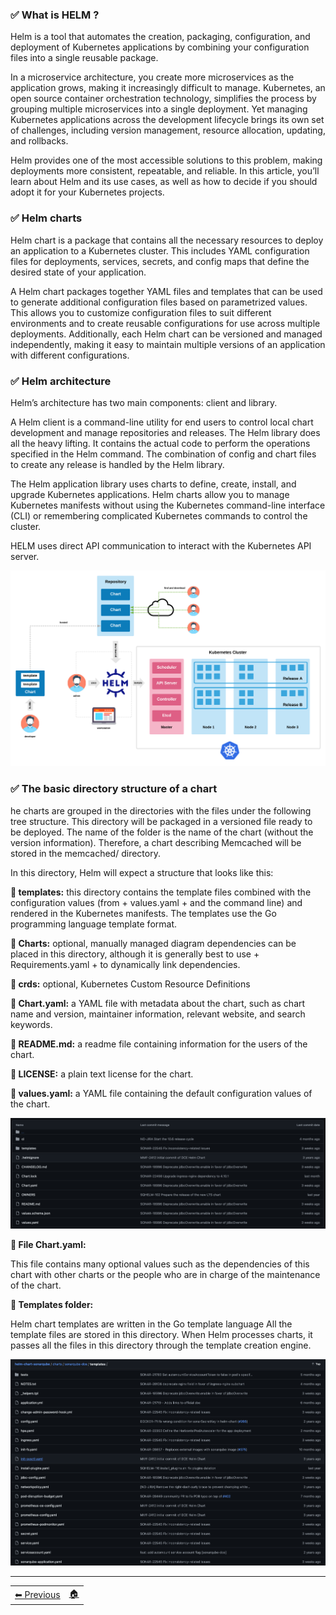 
### ✅ What is HELM ?

Helm is a tool that automates the creation, packaging, configuration, and deployment of Kubernetes applications by combining your configuration files into a single reusable package.

In a microservice architecture, you create more microservices as the application grows, making it increasingly difficult to manage. Kubernetes, an open source container orchestration technology, simplifies the process by grouping multiple microservices into a single deployment. Yet managing Kubernetes applications across the development lifecycle brings its own set of challenges, including version management, resource allocation, updating, and rollbacks.

Helm provides one of the most accessible solutions to this problem, making deployments more consistent, repeatable, and reliable. In this article, you’ll learn about Helm and its use cases, as well as how to decide if you should adopt it for your Kubernetes projects.

### ✅ Helm charts

Helm chart is a package that contains all the necessary resources to deploy an application to a Kubernetes cluster. This includes YAML configuration files for deployments, services, secrets, and config maps that define the desired state of your application.

A Helm chart packages together YAML files and templates that can be used to generate additional configuration files based on parametrized values. This allows you to customize configuration files to suit different environments and to create reusable configurations for use across multiple deployments. Additionally, each Helm chart can be versioned and managed independently, making it easy to maintain multiple versions of an application with different configurations.

### ✅ Helm architecture

Helm’s architecture has two main components: client and library.

A Helm client is a command-line utility for end users to control local chart development and manage repositories and releases. 
The Helm library does all the heavy lifting. It contains the actual code to perform the operations specified in the Helm command. The combination of config and chart files to create any release is handled by the Helm library.

The Helm application library uses charts to define, create, install, and upgrade Kubernetes applications. Helm charts allow you to manage Kubernetes manifests without using the Kubernetes command-line interface (CLI) or remembering complicated Kubernetes commands to control the cluster.

HELM uses direct API communication to interact with the Kubernetes API server.

<img src="imgs/helmarchi.png" alt="drawing" >

### ✅ The basic directory structure of a chart

he charts are grouped in the directories with the files under the following tree structure. This directory will be packaged in a versioned file ready to be deployed. The name of the folder is the name of the chart (without the version information). Therefore, a chart describing Memcached will be stored in the memcached/ directory.

In this directory, Helm will expect a structure that looks like this:

**📌  templates:** this directory contains the template files combined with the configuration values (from + values.yaml + and the command line) and rendered in the Kubernetes manifests. The templates use the Go programming language template format.

**📌 Charts:** optional, manually managed diagram dependencies can be placed in this directory, although it is generally best to use + Requirements.yaml + to dynamically link dependencies.

**📌 crds:**  optional, Kubernetes Custom Resource Definitions

**📌 Chart.yaml:**  a YAML file with metadata about the chart, such as chart name and version, maintainer information, relevant website, and search keywords.

**📌 README.md:**  a readme file containing information for the users of the chart.

**📌 LICENSE:**  a plain text license for the chart.

**📌 values.yaml:**  a YAML file containing the default configuration values of the chart.


<img src="imgs/repchart.png" alt="drawing" >

**📌 File Chart.yaml:** 

This file contains many optional values such as the dependencies of this chart with other charts or the people who are in charge of the maintenance of the chart.


**📌 Templates folder:** 

Helm chart templates are written in the Go template language
All the template files are stored in this directory. When Helm processes charts, it passes all the files in this directory through the template creation engine.

<img src="imgs/templatehelm.png" alt="drawing" >



---
<table>
<tr style="border: 0px transparent">
	<td style="border: 0px transparent"> <a href="../README.md" title="Home">⬅ Previous</a></td><td style="border: 0px transparent"><a href="../README.md" title="home">🏠<a></td>
</tr>

</table>